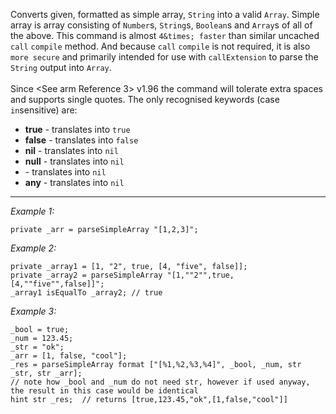 Converts given, formatted as simple array, `String` into a valid `Array`. Simple array is array consisting of `Number`s, `String`s, `Boolean`s and `Array`s of all of the above.
This command is almost `4&times; faster` than similar uncached `call` `compile` method. And because `call` `compile` is not required, it is also `more secure` and primarily intended for use with `callExtension` to parse the `String` output into `Array`.<br>
<br>
Since <See arm Reference 3> v1.96 the command will tolerate extra spaces and supports single quotes. The only recognised keywords (case `in`sensitive) are:
* **true** - translates into `true`
* **false** - translates into `false`
* **nil** - translates into `nil`
* **null** - translates into `nil`
* **<null>** - translates into `nil`
* **any** - translates into `nil`


---
*Example 1:*
```sqf
private _arr = parseSimpleArray "[1,2,3]";
```

*Example 2:*
```sqf
private _array1 = [1, "2", true, [4, "five", false]];
private _array2 = parseSimpleArray "[1,""2"",true,[4,""five"",false]]";
_array1 isEqualTo _array2; // true
```

*Example 3:*
```sqf
_bool = true;
_num = 123.45;
_str = "ok";
_arr = [1, false, "cool"];
_res = parseSimpleArray format ["[%1,%2,%3,%4]", _bool, _num, str _str, str _arr];
// note how _bool and _num do not need str, however if used anyway, the result in this case would be identical
hint str _res;  // returns [true,123.45,"ok",[1,false,"cool"]]
```